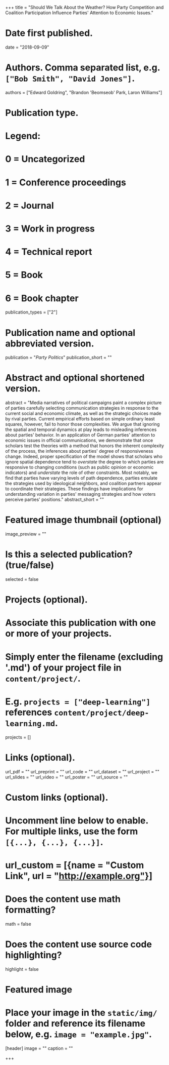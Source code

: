 +++
title = "Should We Talk About the Weather? How Party Competition and Coalition Participation Influence Parties' Attention to Economic Issues."

# Date first published.
date = "2018-09-09"

# Authors. Comma separated list, e.g. `["Bob Smith", "David Jones"]`.
authors = ["Edward Goldring", "Brandon 'Beomseob' Park, Laron Williams"]

# Publication type.
# Legend:
# 0 = Uncategorized
# 1 = Conference proceedings
# 2 = Journal
# 3 = Work in progress
# 4 = Technical report
# 5 = Book
# 6 = Book chapter
publication_types = ["2"]

# Publication name and optional abbreviated version.
publication = "*Party Politics*"
publication_short = ""

# Abstract and optional shortened version.
abstract = "Media narratives of political campaigns paint a complex picture of parties carefully selecting communication strategies in response to the current social and economic climate, as well as the strategic choices made by rival parties. Current empirical efforts based on simple ordinary least squares, however, fail to honor those complexities. We argue that ignoring the spatial and temporal dynamics at play leads to misleading inferences about parties' behavior. In an application of German parties' attention to economic issues in official communications, we demonstrate that once scholars test the theories with a method that honors the inherent complexity of the process, the inferences about parties' degree of responsiveness change. Indeed, proper specification of the model shows that scholars who ignore spatial dependence tend to *overstate* the degree to which parties are responsive to changing conditions (such as public opinion or economic indicators) and *understate* the role of other constraints. Most notably, we find that parties have varying levels of path dependence, parties emulate the strategies used by ideological neighbors, and coalition partners appear to coordinate their strategies. These findings have implications for understanding variation in parties' messaging strategies and how voters perceive parties' positions."
abstract_short = ""

# Featured image thumbnail (optional)
image_preview = ""

# Is this a selected publication? (true/false)
selected = false

# Projects (optional).
#   Associate this publication with one or more of your projects.
#   Simply enter the filename (excluding '.md') of your project file in `content/project/`.
#   E.g. `projects = ["deep-learning"]` references `content/project/deep-learning.md`.
projects = []

# Links (optional).
url_pdf = ""
url_preprint = ""
url_code = ""
url_dataset = ""
url_project = ""
url_slides = ""
url_video = ""
url_poster = ""
url_source = ""

# Custom links (optional).
#   Uncomment line below to enable. For multiple links, use the form `[{...}, {...}, {...}]`.
# url_custom = [{name = "Custom Link", url = "http://example.org"}]

# Does the content use math formatting?
math = false

# Does the content use source code highlighting?
highlight = false

# Featured image
# Place your image in the `static/img/` folder and reference its filename below, e.g. `image = "example.jpg"`.
[header]
image = ""
caption = ""

+++
